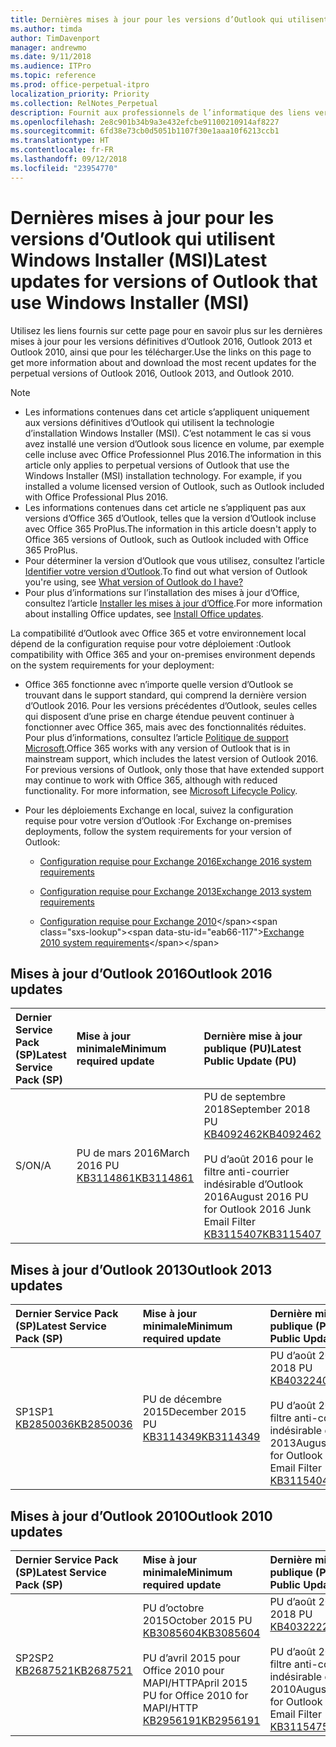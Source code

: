 ```yaml
---
title: Dernières mises à jour pour les versions d’Outlook qui utilisent Windows Installer (MSI)
ms.author: timda
author: TimDavenport
manager: andrewmo
ms.date: 9/11/2018
ms.audience: ITPro
ms.topic: reference
ms.prod: office-perpetual-itpro
localization_priority: Priority
ms.collection: RelNotes_Perpetual
description: Fournit aux professionnels de l’informatique des liens vers les dernières informations sur les mises à jour pour les versions définitives d’Outlook 2016, Outlook 2013 et Outlook 2010
ms.openlocfilehash: 2e8c901b34b9a3e432efcbe91100210914af8227
ms.sourcegitcommit: 6fd38e73cb0d5051b1107f30e1aaa10f6213ccb1
ms.translationtype: HT
ms.contentlocale: fr-FR
ms.lasthandoff: 09/12/2018
ms.locfileid: "23954770"
---
```

# <a name="latest-updates-for-versions-of-outlook-that-use-windows-installer-msi"></a><span data-ttu-id="eab66-103">Dernières mises à jour pour les versions d’Outlook qui utilisent Windows Installer (MSI)</span><span class="sxs-lookup"><span data-stu-id="eab66-103">Latest updates for versions of Outlook that use Windows Installer (MSI)</span></span>

<span data-ttu-id="eab66-104">Utilisez les liens fournis sur cette page pour en savoir plus sur les dernières mises à jour pour les versions définitives d’Outlook 2016, Outlook 2013 et Outlook 2010, ainsi que pour les télécharger.</span><span class="sxs-lookup"><span data-stu-id="eab66-104">Use the links on this page to get more information about and download the most recent updates for the perpetual versions of Outlook 2016, Outlook 2013, and Outlook 2010.</span></span>
  
> [!NOTE]
> - <span data-ttu-id="eab66-p101">Les informations contenues dans cet article s’appliquent uniquement aux versions définitives d’Outlook qui utilisent la technologie d’installation Windows Installer (MSI). C’est notamment le cas si vous avez installé une version d’Outlook sous licence en volume, par exemple celle incluse avec Office Professionnel Plus 2016.</span><span class="sxs-lookup"><span data-stu-id="eab66-p101">The information in this article only applies to perpetual versions of Outlook that use the Windows Installer (MSI) installation technology. For example, if you installed a volume licensed version of Outlook, such as Outlook included with Office Professional Plus 2016.</span></span>
> - <span data-ttu-id="eab66-107">Les informations contenues dans cet article ne s’appliquent pas aux versions d’Office 365 d’Outlook, telles que la version d’Outlook incluse avec Office 365 ProPlus.</span><span class="sxs-lookup"><span data-stu-id="eab66-107">The information in this article doesn't apply to Office 365 versions of Outlook, such as Outlook included with Office 365 ProPlus.</span></span>
> - <span data-ttu-id="eab66-108">Pour déterminer la version d’Outlook que vous utilisez, consultez l’article [Identifier votre version d’Outlook](https://support.office.com/article/b3a9568c-edb5-42b9-9825-d48d82b2257c).</span><span class="sxs-lookup"><span data-stu-id="eab66-108">To find out what version of Outlook you're using, see [What version of Outlook do I have?](https://support.office.com/article/b3a9568c-edb5-42b9-9825-d48d82b2257c)</span></span>
> - <span data-ttu-id="eab66-109">Pour plus d’informations sur l’installation des mises à jour d’Office, consultez l’article [Installer les mises à jour d’Office](https://support.office.com/article/2ab296f3-7f03-43a2-8e50-46de917611c5).</span><span class="sxs-lookup"><span data-stu-id="eab66-109">For more information about installing Office updates, see [Install Office updates](https://support.office.com/article/2ab296f3-7f03-43a2-8e50-46de917611c5).</span></span> 
  
<span data-ttu-id="eab66-110">La compatibilité d’Outlook avec Office 365 et votre environnement local dépend de la configuration requise pour votre déploiement :</span><span class="sxs-lookup"><span data-stu-id="eab66-110">Outlook compatibility with Office 365 and your on-premises environment depends on the system requirements for your deployment:</span></span>
  
- <span data-ttu-id="eab66-p102">Office 365 fonctionne avec n’importe quelle version d’Outlook se trouvant dans le support standard, qui comprend la dernière version d’Outlook 2016. Pour les versions précédentes d’Outlook, seules celles qui disposent d’une prise en charge étendue peuvent continuer à fonctionner avec Office 365, mais avec des fonctionnalités réduites. Pour plus d’informations, consultez l’article [Politique de support Microsoft](https://support.microsoft.com/lifecycle).</span><span class="sxs-lookup"><span data-stu-id="eab66-p102">Office 365 works with any version of Outlook that is in mainstream support, which includes the latest version of Outlook 2016. For previous versions of Outlook, only those that have extended support may continue to work with Office 365, although with reduced functionality. For more information, see [Microsoft Lifecycle Policy](https://support.microsoft.com/lifecycle).</span></span>
    
- <span data-ttu-id="eab66-114">Pour les déploiements Exchange en local, suivez la configuration requise pour votre version d’Outlook :</span><span class="sxs-lookup"><span data-stu-id="eab66-114">For Exchange on-premises deployments, follow the system requirements for your version of Outlook:</span></span>
    
  - [<span data-ttu-id="eab66-115">Configuration requise pour Exchange 2016</span><span class="sxs-lookup"><span data-stu-id="eab66-115">Exchange 2016 system requirements</span></span>](https://docs.microsoft.com/Exchange/plan-and-deploy/system-requirements)
    
  - [<span data-ttu-id="eab66-116">Configuration requise pour Exchange 2013</span><span class="sxs-lookup"><span data-stu-id="eab66-116">Exchange 2013 system requirements</span></span>](https://technet.microsoft.com/en-us/library/aa996719%28v=exchg.150%29.aspx)
    
  - <span data-ttu-id="eab66-117">[Configuration requise pour Exchange 2010](https://docs.microsoft.com/previous-versions/office/exchange-server-2010/aa996719(v=exchg.141))</span><span class="sxs-lookup"><span data-stu-id="eab66-117">[Exchange 2010 system requirements](https://docs.microsoft.com/previous-versions/office/exchange-server-2010/aa996719(v=exchg.141))</span></span>

   
## <a name="outlook-2016-updates"></a><span data-ttu-id="eab66-118">Mises à jour d’Outlook 2016</span><span class="sxs-lookup"><span data-stu-id="eab66-118">Outlook 2016 updates</span></span>

|<span data-ttu-id="eab66-119">**Dernier Service Pack (SP)**</span><span class="sxs-lookup"><span data-stu-id="eab66-119">**Latest Service Pack (SP)**</span></span>|<span data-ttu-id="eab66-120">**Mise à jour minimale**</span><span class="sxs-lookup"><span data-stu-id="eab66-120">**Minimum required update**</span></span>|<span data-ttu-id="eab66-121">**Dernière mise à jour publique (PU)**</span><span class="sxs-lookup"><span data-stu-id="eab66-121">**Latest Public Update (PU)**</span></span>|
|:-----|:-----|:-----|
|<span data-ttu-id="eab66-122">S/O</span><span class="sxs-lookup"><span data-stu-id="eab66-122">N/A</span></span>  <br/> |<span data-ttu-id="eab66-123">PU de mars 2016</span><span class="sxs-lookup"><span data-stu-id="eab66-123">March 2016 PU</span></span> <br/>[<span data-ttu-id="eab66-124">KB3114861</span><span class="sxs-lookup"><span data-stu-id="eab66-124">KB3114861</span></span>](https://support.microsoft.com/help/3114861) <br/> |<span data-ttu-id="eab66-125">PU de septembre 2018</span><span class="sxs-lookup"><span data-stu-id="eab66-125">September 2018 PU</span></span> <br/>[<span data-ttu-id="eab66-126">KB4092462</span><span class="sxs-lookup"><span data-stu-id="eab66-126">KB4092462</span></span>](https://support.microsoft.com/en-us/help/4092462) <br/><br/> <span data-ttu-id="eab66-127">PU d’août 2016 pour le filtre anti-courrier indésirable d’Outlook 2016</span><span class="sxs-lookup"><span data-stu-id="eab66-127">August 2016 PU for Outlook 2016 Junk Email Filter</span></span>  <br/>[<span data-ttu-id="eab66-128">KB3115407</span><span class="sxs-lookup"><span data-stu-id="eab66-128">KB3115407</span></span>](https://support.microsoft.com/help/3115407) <br/> |
   
## <a name="outlook-2013-updates"></a><span data-ttu-id="eab66-129">Mises à jour d’Outlook 2013</span><span class="sxs-lookup"><span data-stu-id="eab66-129">Outlook 2013 updates</span></span>

|<span data-ttu-id="eab66-130">**Dernier Service Pack (SP)**</span><span class="sxs-lookup"><span data-stu-id="eab66-130">**Latest Service Pack (SP)**</span></span>|<span data-ttu-id="eab66-131">**Mise à jour minimale**</span><span class="sxs-lookup"><span data-stu-id="eab66-131">**Minimum required update**</span></span>|<span data-ttu-id="eab66-132">**Dernière mise à jour publique (PU)**</span><span class="sxs-lookup"><span data-stu-id="eab66-132">**Latest Public Update (PU)**</span></span>|
|:-----|:-----|:-----|
|<span data-ttu-id="eab66-133">SP1</span><span class="sxs-lookup"><span data-stu-id="eab66-133">SP1</span></span>  <br/>[<span data-ttu-id="eab66-134">KB2850036</span><span class="sxs-lookup"><span data-stu-id="eab66-134">KB2850036</span></span>](https://go.microsoft.com/fwlink/p/?LinkId=512538) <br/> |<span data-ttu-id="eab66-135">PU de décembre 2015</span><span class="sxs-lookup"><span data-stu-id="eab66-135">December 2015 PU</span></span> <br/>[<span data-ttu-id="eab66-136">KB3114349</span><span class="sxs-lookup"><span data-stu-id="eab66-136">KB3114349</span></span>](https://support.microsoft.com/kb/3114349) <br/> |<span data-ttu-id="eab66-137">PU d’août 2018</span><span class="sxs-lookup"><span data-stu-id="eab66-137">August 2018 PU</span></span> <br/>[<span data-ttu-id="eab66-138">KB4032240</span><span class="sxs-lookup"><span data-stu-id="eab66-138">KB4032240</span></span>](https://support.microsoft.com/en-us/help/4032240) <br/><br/>  <span data-ttu-id="eab66-139">PU d’août 2016 pour le filtre anti-courrier indésirable d’Outlook 2013</span><span class="sxs-lookup"><span data-stu-id="eab66-139">August 2016 PU for Outlook 2013 Junk Email Filter</span></span> <br/> [<span data-ttu-id="eab66-140">KB3115404</span><span class="sxs-lookup"><span data-stu-id="eab66-140">KB3115404</span></span>](https://support.microsoft.com/kb/3115404) <br/> |
   
## <a name="outlook-2010-updates"></a><span data-ttu-id="eab66-141">Mises à jour d’Outlook 2010</span><span class="sxs-lookup"><span data-stu-id="eab66-141">Outlook 2010 updates</span></span>

|<span data-ttu-id="eab66-142">**Dernier Service Pack (SP)**</span><span class="sxs-lookup"><span data-stu-id="eab66-142">**Latest Service Pack (SP)**</span></span>|<span data-ttu-id="eab66-143">**Mise à jour minimale**</span><span class="sxs-lookup"><span data-stu-id="eab66-143">**Minimum required update**</span></span>|<span data-ttu-id="eab66-144">**Dernière mise à jour publique (PU)**</span><span class="sxs-lookup"><span data-stu-id="eab66-144">**Latest Public Update (PU)**</span></span>|
|:-----|:-----|:-----|
|<span data-ttu-id="eab66-145">SP2</span><span class="sxs-lookup"><span data-stu-id="eab66-145">SP2</span></span> <br/>[<span data-ttu-id="eab66-146">KB2687521</span><span class="sxs-lookup"><span data-stu-id="eab66-146">KB2687521</span></span>](https://go.microsoft.com/fwlink/p/?LinkId=512542) <br/> |<span data-ttu-id="eab66-147">PU d’octobre 2015</span><span class="sxs-lookup"><span data-stu-id="eab66-147">October 2015 PU</span></span> <br/> [<span data-ttu-id="eab66-148">KB3085604</span><span class="sxs-lookup"><span data-stu-id="eab66-148">KB3085604</span></span>](https://support.microsoft.com/kb/3085604) <br/><br/>  <span data-ttu-id="eab66-149">PU d’avril 2015 pour Office 2010 pour MAPI/HTTP</span><span class="sxs-lookup"><span data-stu-id="eab66-149">April 2015 PU for Office 2010 for MAPI/HTTP</span></span> <br/> [<span data-ttu-id="eab66-150">KB2956191</span><span class="sxs-lookup"><span data-stu-id="eab66-150">KB2956191</span></span>](https://support.microsoft.com/en-us/help/2956191/april-14-2015-update-for-office-2010-kb2956191) <br/> |<span data-ttu-id="eab66-151">PU d’août 2018</span><span class="sxs-lookup"><span data-stu-id="eab66-151">August 2018 PU</span></span> <br/>[<span data-ttu-id="eab66-152">KB4032222</span><span class="sxs-lookup"><span data-stu-id="eab66-152">KB4032222</span></span>](https://support.microsoft.com/en-us/help/4032222) <br/><br/>  <span data-ttu-id="eab66-153">PU d’août 2016 pour le filtre anti-courrier indésirable d’Outlook 2010</span><span class="sxs-lookup"><span data-stu-id="eab66-153">August 2016 PU for Outlook 2010 Junk Email Filter</span></span> <br/> [<span data-ttu-id="eab66-154">KB3115475</span><span class="sxs-lookup"><span data-stu-id="eab66-154">KB3115475</span></span>](https://support.microsoft.com/kb/3115475) <br/> |
   

